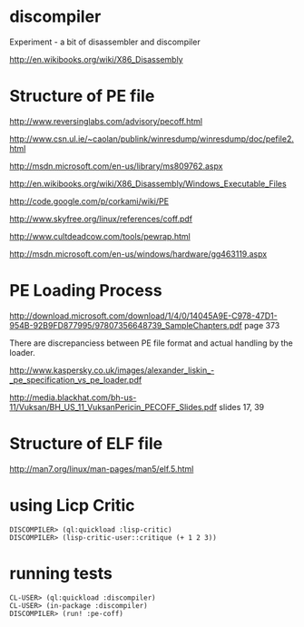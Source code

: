 discompiler
===========

Experiment - a bit of disassembler and discompiler

http://en.wikibooks.org/wiki/X86_Disassembly


Structure of PE file
====================

http://www.reversinglabs.com/advisory/pecoff.html

http://www.csn.ul.ie/~caolan/publink/winresdump/winresdump/doc/pefile2.html

http://msdn.microsoft.com/en-us/library/ms809762.aspx

http://en.wikibooks.org/wiki/X86_Disassembly/Windows_Executable_Files

http://code.google.com/p/corkami/wiki/PE

http://www.skyfree.org/linux/references/coff.pdf

http://www.cultdeadcow.com/tools/pewrap.html

http://msdn.microsoft.com/en-us/windows/hardware/gg463119.aspx

PE Loading Process
===============

http://download.microsoft.com/download/1/4/0/14045A9E-C978-47D1-954B-92B9FD877995/97807356648739_SampleChapters.pdf  page 373

There are discrepanciess between PE file format and actual handling by the loader.

http://www.kaspersky.co.uk/images/alexander_liskin_-_pe_specification_vs_pe_loader.pdf

http://media.blackhat.com/bh-us-11/Vuksan/BH_US_11_VuksanPericin_PECOFF_Slides.pdf slides 17, 39


Structure of ELF file
=====================

http://man7.org/linux/man-pages/man5/elf.5.html



using Licp Critic
=====================

    DISCOMPILER> (ql:quickload :lisp-critic)
    DISCOMPILER> (lisp-critic-user::critique (+ 1 2 3))

running tests
=============

    CL-USER> (ql:quickload :discompiler)
    CL-USER> (in-package :discompiler)
    DISCOMPILER> (run! :pe-coff)
